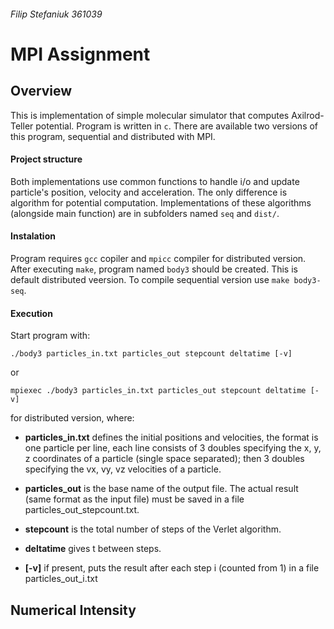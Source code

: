 ###### Filip Stefaniuk 361039
# MPI Assignment
## Overview
This is implementation of simple molecular simulator that computes Axilrod-Teller potential. Program is written in `c`. There are available two versions of this program, sequential and distributed with MPI.

#### Project structure
Both implementations use common functions to handle i/o and update particle's position, velocity and acceleration. The only difference is algorithm for potential computation. Implementations of these algorithms (alongside main function) are in subfolders named `seq` and `dist/`.

#### Instalation
Program requires `gcc` copiler and `mpicc` compiler for distributed version.
After executing `make`, program named `body3` should be created. This is default distributed veersion. To compile sequential version use `make body3-seq`.

#### Execution
Start program with:
```
./body3 particles_in.txt particles_out stepcount deltatime [-v]

```
or 
```
mpiexec ./body3 particles_in.txt particles_out stepcount deltatime [-v] 
```
for distributed version, where:

- **particles_in.txt** defines the initial positions and velocities, the format is one particle per line, each line consists of 3 doubles specifying the x, y, z coordinates of a particle (single space separated); then 3 doubles specifying the vx, vy, vz velocities of a particle.

- **particles_out** is the base name of the output file. The actual result (same format as the input file) must be saved in a file particles_out_stepcount.txt.

- **stepcount** is the total number of steps of the Verlet algorithm.

- **deltatime** gives t between steps.

- **[-v]**  if present, puts the result after each step i
(counted from 1) in a file particles_out_i.txt

## Numerical Intensity
